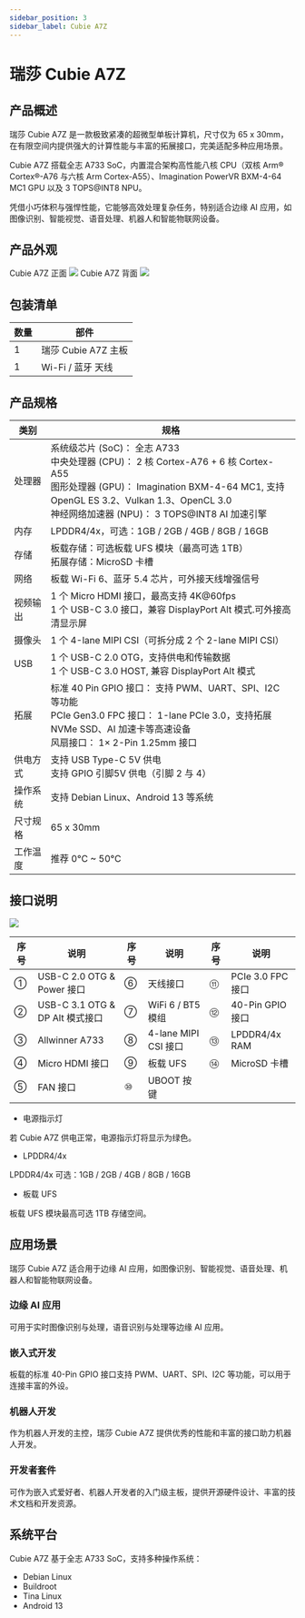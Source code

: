 ```yaml
---
sidebar_position: 3
sidebar_label: Cubie A7Z
---
```


# 瑞莎 Cubie A7Z

## 产品概述

瑞莎 Cubie A7Z 是一款极致紧凑的超微型单板计算机，尺寸仅为 65 x 30mm，在有限空间内提供强大的计算性能与丰富的拓展接口，完美适配多种应用场景。

Cubie A7Z 搭载全志 A733 SoC，内置混合架构高性能八核 CPU（双核 Arm® Cortex®-A76 与六核 Arm Cortex-A55）、Imagination PowerVR BXM-4-64 MC1 GPU 以及 3 TOPS@INT8 NPU。

凭借小巧体积与强悍性能，它能够高效处理复杂任务，特别适合边缘 AI 应用，如图像识别、智能视觉、语音处理、机器人和智能物联网设备。

## 产品外观

<div style={{textAlign: 'center'}}>
   Cubie A7Z 正面
   <img src="/img/cubie/a7z/a7z-bottom.webp" style={{width: '100%', maxWidth: '1200px'}} />
   Cubie A7Z 背面
   <img src="/img/cubie/a7z/a7z-top.webp" style={{width: '100%', maxWidth: '1200px'}} />
</div>

## 包装清单

| 数量 | 部件                |
| ---- | ------------------- |
| 1    | 瑞莎 Cubie A7Z 主板 |
| 1    | Wi-Fi / 蓝牙 天线   |

## 产品规格

| 类别     | 规格                                                                                                                                                                                                                                       |
| -------- | ------------------------------------------------------------------------------------------------------------------------------------------------------------------------------------------------------------------------------------------ |
| 处理器   | 系统级芯片 (SoC)： 全志 A733 <br/> 中央处理器 (CPU)： 2 核 Cortex-A76 + 6 核 Cortex-A55 <br/> 图形处理器 (GPU)： Imagination BXM-4-64 MC1, 支持 OpenGL ES 3.2、Vulkan 1.3、OpenCL 3.0 <br/> 神经网络加速器 (NPU)： 3 TOPS@INT8 AI 加速引擎 |
| 内存     | LPDDR4/4x，可选：1GB / 2GB / 4GB / 8GB / 16GB                                                                                                                                                                                              |
| 存储     | 板载存储：可选板载 UFS 模块（最高可选 1TB） <br/> 拓展存储：MicroSD 卡槽                                                                                                                                                                   |
| 网络     | 板载 Wi-Fi 6、蓝牙 5.4 芯片，可外接天线增强信号                                                                                                                                                                                            |
| 视频输出 | 1 个 Micro HDMI 接口，最高支持 4K@60fps <br/> 1 个 USB-C 3.0 接口，兼容 DisplayPort Alt 模式.可外接高清显示屏                                                                                                                              |
| 摄像头   | 1 个 4-lane MIPI CSI（可拆分成 2 个 2-lane MIPI CSI）                                                                                                                                                                                      |
| USB      | 1 个 USB-C 2.0 OTG，支持供电和传输数据 <br/> 1 个 USB-C 3.0 HOST, 兼容 DisplayPort Alt 模式                                                                                                                                                |
| 拓展     | 标准 40 Pin GPIO 接口： 支持 PWM、UART、SPI、I2C 等功能 <br/> PCIe Gen3.0 FPC 接口： 1-lane PCIe 3.0，支持拓展 NVMe SSD、AI 加速卡等高速设备 <br/> 风扇接口： 1× 2-Pin 1.25mm 接口                                                         |
| 供电方式 | 支持 USB Type-C 5V 供电 <br/> 支持 GPIO 引脚5V 供电（引脚 2 与 4）                                                                                                                                                                         |
| 操作系统 | 支持 Debian Linux、Android 13 等系统                                                                                                                                                                                                       |
| 尺寸规格 | 65 x 30mm                                                                                                                                                                                                                                  |
| 工作温度 | 推荐 0°C ~ 50°C                                                                                                                                                                                                                            |

## 接口说明

<div style={{textAlign: 'center'}}>
   <img src="/img/cubie/a7z/a7z-interface.webp" style={{width: '100%', maxWidth: '1200px'}} />
</div>

| 序号 | 说明                            | 序号 | 说明                 | 序号 | 说明              |
| ---- | ------------------------------- | ---- | -------------------- | ---- | ----------------- |
| ①    | USB-C 2.0 OTG & Power 接口      | ⑥    | 天线接口             | ⑪    | PCIe 3.0 FPC 接口 |
| ②    | USB-C 3.1 OTG & DP Alt 模式接口 | ⑦    | WiFi 6 / BT5 模组    | ⑫    | 40-Pin GPIO 接口  |
| ③    | Allwinner A733                  | ⑧    | 4-lane MIPI CSI 接口 | ⑬    | LPDDR4/4x RAM     |
| ④    | Micro HDMI 接口                 | ⑨    | 板载 UFS             | ⑭    | MicroSD 卡槽      |
| ⑤    | FAN 接口                        | ⑩    | UBOOT 按键           |      |                   |

- 电源指示灯

若 Cubie A7Z 供电正常，电源指示灯将显示为绿色。

- LPDDR4/4x

LPDDR4/4x 可选：1GB / 2GB / 4GB / 8GB / 16GB

- 板载 UFS

板载 UFS 模块最高可选 1TB 存储空间。

## 应用场景

瑞莎 Cubie A7Z 适合用于边缘 AI 应用，如图像识别、智能视觉、语音处理、机器人和智能物联网设备。

### 边缘 AI 应用

可用于实时图像识别与处理，语音识别与处理等边缘 AI 应用。

### 嵌入式开发

板载的标准 40-Pin GPIO 接口支持 PWM、UART、SPI、I2C 等功能，可以用于连接丰富的外设。

### 机器人开发

作为机器人开发的主控，瑞莎 Cubie A7Z 提供优秀的性能和丰富的接口助力机器人开发。

### 开发者套件

可作为嵌入式爱好者、机器人开发者的入门级主板，提供开源硬件设计、丰富的技术文档和开发资源。

## 系统平台

Cubie A7Z 基于全志 A733 SoC，支持多种操作系统：

- Debian Linux
- Buildroot
- Tina Linux
- Android 13
